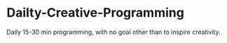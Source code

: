 # Dailty-Creative-Programming
Daily 15-30 min programming, with no goal other than to inspire creativity.
